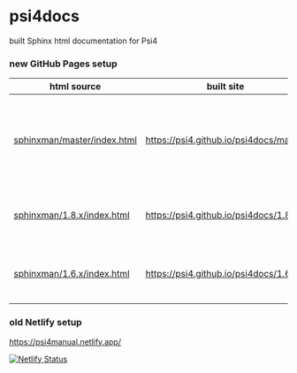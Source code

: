 # psi4docs
built Sphinx html documentation for Psi4

### new GitHub Pages setup

| html source | built site | how |
| ---- | ---- | ---- |
| [sphinxman/master/index.html](sphinxman/master/index.html) | https://psi4.github.io/psi4docs/master | pushed by psi4/psi4 GHA upon commit to master |
| [sphinxman/1.8.x/index.html](sphinxman/1.8.x/index.html) | https://psi4.github.io/psi4docs/1.8.x | hand-copy snapshot dir upon release |
| [sphinxman/1.6.x/index.html](sphinxman/1.6.x/index.html) | https://psi4.github.io/psi4docs/1.6.x | hand-copy snapshot dir upon release |


### old Netlify setup

https://psi4manual.netlify.app/

[![Netlify Status](https://api.netlify.com/api/v1/badges/d9f6ba2d-e395-4d7f-96ca-968e55bac9c6/deploy-status)](https://app.netlify.com/sites/psi4manual/deploys)

